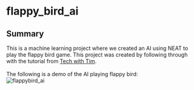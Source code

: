 # flappy_bird_ai
## Summary
This is a machine learning project where we created an AI using NEAT to play the flappy bird game.
This project was created by following through with the tutorial from [Tech with Tim](https://www.youtube.com/@TechWithTim/videos). <br>
<br>
The following is a demo of the AI playing flappy bird: <br>
![flappybird_ai](https://user-images.githubusercontent.com/46852223/222024363-2f07f843-4bfd-4c21-991e-d0407fef0c5c.gif)
